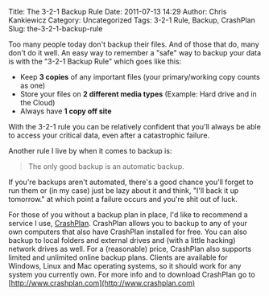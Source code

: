 Title: The 3-2-1 Backup Rule
Date: 2011-07-13 14:29
Author: Chris Kankiewicz
Category: Uncategorized
Tags: 3-2-1 Rule, Backup, CrashPlan
Slug: the-3-2-1-backup-rule

Too many people today don't backup their files. And of those that do, many don't
do it well. An easy way to remember a "safe" way to backup your data is with the
"3-2-1 Backup Rule" which goes like this:

  * Keep **3 copies** of any important files (your primary/working copy counts
    as one)
  * Store your files on **2 different media types** (Example: Hard drive and in
    the Cloud)  
  * Always have **1 copy off site**

With the 3-2-1 rule you can be relatively confident that you'll always be able
to access your critical data, even after a catastrophic failure.

Another rule I live by when it comes to backup is:

> The only good backup is an automatic backup.

If you're backups aren't automated, there's a good chance you'll forget to run
them or (in my case) just be lazy about it and think, "I'll back it up
tomorrow." at which point a failure occurs and you're shit out of luck.

For those of you without a backup plan in place, I'd like to recommend a service
I use, [CrashPlan](http://www.crashplan.com/). CrashPlan allows you to backup to
any of your own computers that also have CrashPlan installed for free. You can
also backup to local folders and external drives and (with a little hacking)
network drives as well. For a (reasonable) price, CrashPlan also supports
limited and unlimited online backup plans. Clients are available for Windows,
Linux and Mac operating systems, so it should work for any system you currently
own. For more info and to download CrashPlan go to
[http://www.crashplan.com](http://www.crashplan.com)
